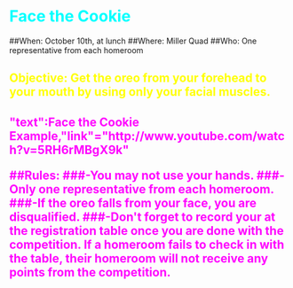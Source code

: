 <h1 style="color:cyan">Face the Cookie</h4>

##When: October 10th, at lunch
##Where: Miller Quad
##Who: One representative from each homeroom


<h2 style="color:yellow">Objective: Get the oreo from your forehead to your mouth by using only your facial muscles.</h2>

<h2 style="color:fuchsia">"text":Face the Cookie Example,"link"="http://www.youtube.com/watch?v=5RH6rMBgX9k"

##Rules:
###-You may not use your hands.
###-Only one representative from each homeroom.
###-If the oreo falls from your face, you are disqualified.
###-Don't forget to record your at the registration table once you are done with the competition.  If a homeroom fails to check in with the table, their homeroom will not receive any points from the competition.
